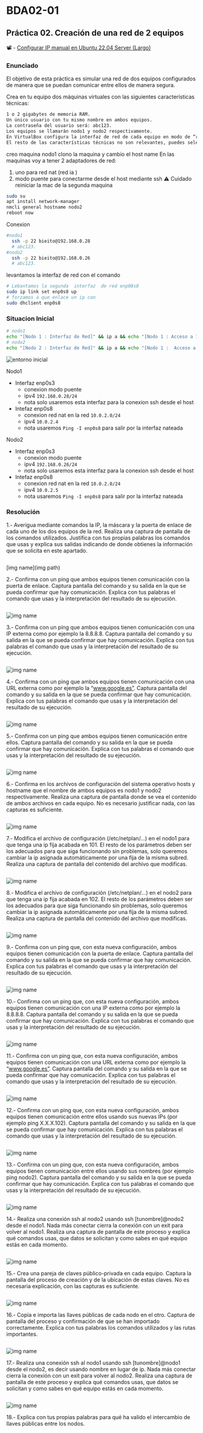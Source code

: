 # BDA02-01

## Práctica 02. Creación de una red de 2 equipos

📽️ - [Configurar IP manual en Ubuntu 22.04 Server (Largo)](https://www.youtube.com/watch?v=zaxHdmqvq5s)

<!-- pagebreak -->

### Enunciado

El objetivo de esta práctica es simular una red de dos equipos configurados de manera que se puedan comunicar entre ellos de manera segura.

Crea en tu equipo dos máquinas virtuales con las siguientes características técnicas:

```txt
1 o 2 gigabytes de memoria RAM.
Un único usuario con tu mismo nombre en ambos equipos.
La contraseña del usuario será: abc123.
Los equipos se llamarán nodo1 y nodo2 respectivamente.
En VirtualBox configura la interfaz de red de cada equipo en modo de “red NAT”. El mismo nombre de red en ambos.
El resto de las características técnicas no son relevantes, puedes seleccionarlas a tu criterio.

```

creo maquina nodo1
clono la maquina y cambio el host name
En las maquinas voy a tener 2 adaptadores de red:

1. uno para red nat (red ia )
2. modo puente para conectarme desde el host mediante ssh
   ⚠️ Cuidado reiniciar la mac de la segunda maquina

```bash
sudo su
apt install network-manager
nmcli general hostname nodo2
reboot now
```

Conexion

```bash
#nodo1
  ssh -p 22 bieito@192.168.0.28
  # abc123.
#nodo2
  ssh -p 22 bieito@192.168.0.26
  # abc123.
```

levantamos la interfaz de red con el comando

```bash
# Lebantamos la segunda  interfaz  de red enp08s8
sudo ip link set enp0s8 up
# forzamos a que enlace un ip con
sudo dhclient enp0s8
```

<!-- pagebreak -->

### Situacion Inicial

```bash
# nodo1
echo "[Nodo 1 : Interfaz de Red]" && ip a && echo "[Nodo 1 : Acceso a Internet]" && ping -I enp0s8 -c 4 google.com && echo "[Nodo 1 : Acceso a nodo2]"&& ping -I enp0s8 -c 4 10.0.2.5
# nodo2
echo "[Nodo 2 : Interfaz de Red]" && ip a && echo "[Nodo 1 :  Acceso a Internet]" && ping -I enp0s8 -c 4 google.com && echo "[Nodo 1 :  Acceso a nodo1]"&& ping -I enp0s8 -c 4 10.0.2.4
```

![entorno inicial](./img/entorno-inicial.png)

Nodo1

- Interfaz enp0s3
  - conexion modo puente
  - ipv4 `192.168.0.28/24`
  - nota solo usaremos esta interfaz para la conexion ssh desde el host
- Intefaz enp0s8
  - conexion red nat en la red `10.0.2.0/24`
  - ipv4 `10.0.2.4`
  - nota usaremos `Ping -I enp0s8` para salir por la interfaz nateada

Nodo2

- Interfaz enp0s3
  - conexion modo puente
  - ipv4 `192.168.0.26/24`
  - nota solo usaremos esta interfaz para la conexion ssh desde el host
- Intefaz enp0s8
  - conexion red nat en la red `10.0.2.0/24`
  - ipv4 `10.0.2.5`
  - nota usaremos `Ping -I enp0s8` para salir por la interfaz nateada

<!-- pagebreak -->

### Resolución

1.- Averigua mediante comandos la IP, la máscara y la puerta de enlace de cada uno de los dos equipos de la red. Realiza una captura de pantalla de los comandos utilizados. Justifica con tus propias palabras los comandos que usas y explica sus salidas indicando de donde obtienes la información que se solicita en este apartado.

```bash

```

[img name](img path)

<!-- pagebreak -->

2.- Confirma con un ping que ambos equipos tienen comunicación con la puerta de enlace. Captura pantalla del comando y su salida en la que se pueda confirmar que hay comunicación. Explica con tus palabras el comando que usas y la interpretación del resultado de su ejecución.

```bash

```

![img name](./img/imgname)

<!-- pagebreak -->

3.- Confirma con un ping que ambos equipos tienen comunicación con una IP externa como por ejemplo la 8.8.8.8. Captura pantalla del comando y su salida en la que se pueda confirmar que hay comunicación. Explica con tus palabras el comando que usas y la interpretación del resultado de su ejecución.

```bash

```

![img name](./img/imgname)

<!-- pagebreak -->

4.- Confirma con un ping que ambos equipos tienen comunicación con una URL externa como por ejemplo la “www.google.es”. Captura pantalla del comando y su salida en la que se pueda confirmar que hay comunicación. Explica con tus palabras el comando que usas y la interpretación del resultado de su ejecución.

```bash

```

![img name](./img/imgname)

<!-- pagebreak -->

5.- Confirma con un ping que ambos equipos tienen comunicación entre ellos. Captura pantalla del comando y su salida en la que se pueda confirmar que hay comunicación. Explica con tus palabras el comando que usas y la interpretación del resultado de su ejecución.

```bash

```

![img name](./img/imgname)

<!-- pagebreak -->

6.- Confirma en los archivos de configuración del sistema operativo hosts y hostname que el nombre de ambos equipos es nodo1 y nodo2 respectivamente. Realiza una captura de pantalla donde se vea el contenido de ambos archivos en cada equipo. No es necesario justificar nada, con las capturas es suficiente.

```bash

```

![img name](./img/imgname)

<!-- pagebreak -->

7.- Modifica el archivo de configuración (/etc/netplan/…) en el nodo1 para que tenga una ip fija acabada en 101. El resto de los parámetros deben ser los adecuados para que siga funcionando sin problemas, solo queremos cambiar la ip asignada automáticamente por una fija de la misma subred. Realiza una captura de pantalla del contenido del archivo que modificas.

```bash

```

![img name](./img/imgname)

<!-- pagebreak -->

8.- Modifica el archivo de configuración (/etc/netplan/…) en el nodo2 para que tenga una ip fija acabada en 102. El resto de los parámetros deben ser los adecuados para que siga funcionando sin problemas, solo queremos cambiar la ip asignada automáticamente por una fija de la misma subred. Realiza una captura de pantalla del contenido del archivo que modificas.

```bash

```

![img name](./img/imgname)

<!-- pagebreak -->

9.- Confirma con un ping que, con esta nueva configuración, ambos equipos tienen comunicación con la puerta de enlace. Captura pantalla del comando y su salida en la que se pueda confirmar que hay comunicación. Explica con tus palabras el comando que usas y la interpretación del resultado de su ejecución.

```bash

```

![img name](./img/imgname)

<!-- pagebreak -->

10.- Confirma con un ping que, con esta nueva configuración, ambos equipos tienen comunicación con una IP externa como por ejemplo la 8.8.8.8. Captura pantalla del comando y su salida en la que se pueda confirmar que hay comunicación. Explica con tus palabras el comando que usas y la interpretación del resultado de su ejecución.

```bash

```

![img name](./img/imgname)

<!-- pagebreak -->

11.- Confirma con un ping que, con esta nueva configuración, ambos equipos tienen comunicación con una URL externa como por ejemplo la “www.google.es”. Captura pantalla del comando y su salida en la que se pueda confirmar que hay comunicación. Explica con tus palabras el comando que usas y la interpretación del resultado de su ejecución.

```bash

```

![img name](./img/imgname)

<!-- pagebreak -->

12.- Confirma con un ping que, con esta nueva configuración, ambos equipos tienen comunicación entre ellos usando sus nuevas IPs (por ejemplo ping X.X.X.102). Captura pantalla del comando y su salida en la que se pueda confirmar que hay comunicación. Explica con tus palabras el comando que usas y la interpretación del resultado de su ejecución.

```bash

```

![img name](./img/imgname)

<!-- pagebreak -->

13.- Confirma con un ping que, con esta nueva configuración, ambos equipos tienen comunicación entre ellos usando sus nombres (por ejemplo ping nodo2). Captura pantalla del comando y su salida en la que se pueda confirmar que hay comunicación. Explica con tus palabras el comando que usas y la interpretación del resultado de su ejecución.

```bash

```

![img name](./img/imgname)

<!-- pagebreak -->

14.- Realiza una conexión ssh al nodo2 usando ssh [tunombre]@nodo2 desde el nodo1. Nada más conectar cierra la conexión con un exit para volver al nodo1. Realiza una captura de pantalla de este proceso y explica qué comandos usas, que datos se solicitan y como sabes en qué equipo estás en cada momento.

```bash

```

![img name](./img/imgname)

<!-- pagebreak -->

15.- Crea una pareja de claves público-privada en cada equipo. Captura la pantalla del proceso de creación y de la ubicación de estas claves. No es necesaria explicación, con las capturas es suficiente.

```bash

```

![img name](./img/imgname)

<!-- pagebreak -->

16.- Copia e importa las llaves públicas de cada nodo en el otro. Captura de pantalla del proceso y confirmación de que se han importado correctamente. Explica con tus palabras los comandos utilizados y las rutas importantes.

```bash

```

![img name](./img/imgname)

<!-- pagebreak -->

17.- Realiza una conexión ssh al nodo1 usando ssh [tunombre]@nodo1 desde el nodo2, es decir usando nombre en lugar de ip. Nada más conectar cierra la conexión con un exit para volver al nodo2. Realiza una captura de pantalla de este proceso y explica qué comandos usas, que datos se solicitan y como sabes en qué equipo estás en cada momento.

```bash

```

![img name](./img/imgname)

<!-- pagebreak -->

18.- Explica con tus propias palabras para qué ha valido el intercambio de llaves públicas entre los nodos.
